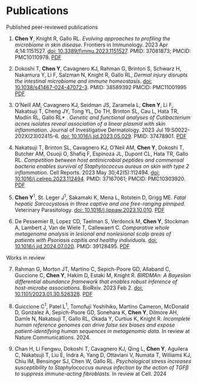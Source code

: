 # Publications

Published peer-reviewed publications


1. **Chen Y**, Knight R, Gallo RL. _Evolving approaches to profiling the microbiome in skin disease_. Frontiers in Immunology. 2023 Apr 4;14:1151527. [doi: 10.3389/fimmu.2023.1151527](https://pubmed.ncbi.nlm.nih.gov/37081873/). PMID: 37081873; PMCID: PMC10110978. [PDF](PDFs/Chen_2023_FrontImmuno_Review.pdf)

2. Dokoshi T, **Chen Y**, Cavagnero KJ, Rahman G, Brinton S, Schwarz H, Nakamura Y, Li F, Salzman N, Knight R, Gallo RL, _Dermal injury disrupts the intestinal microbiome and immune homeostasis_. [doi: 10.1038/s41467-024-47072-3](https://www.nature.com/articles/s41467-024-47072-3#citeas). PMID: 38589392 PMCID: PMC11001995 [PDF](PDFs/Dokoshi_2024_NatComms.pdf)

3. O’Neill AM, Cavagnero KJ, Seidman JS, Zaramela L, **Chen Y**, Li F, Nakatsuji T,  Cheng JY, Tong YL, Do TH, Brinton SL, Cau L, Hata TR, Modlin RL, Gallo RL* . _Genetic and functional analyses of Cutibacterium acnes isolates reveal association of a linear plasmid with skin inflammation_. Journal of Investigative Dermatology. 2023 Jul 19:S0022-202X(23)02415-6. [doi: 10.1016/j.jid.2023.05.029](https://pubmed.ncbi.nlm.nih.gov/37478901/). PMID: 37478901. [PDF](PDFs/ONeil_2023_JID.pdf)

4. Nakatsuji T, Brinton SL, Cavagnero KJ, O’Neil AM, **Chen Y**, Dokoshi T, Butcher AM, Osuoji O, Shafiq F, Espinoza JL, Dupont CL, Hata TR, Gallo RL. _Competition between host antimicrobial peptides and commensal bacteria enables survival of Staphylococcus aureus on skin with type 2 inflammation_. Cell Reports. 2023 May 30;42(5):112494. [doi: 10.1016/j.celrep.2023.112494](https://pubmed.ncbi.nlm.nih.gov/37167061/). PMID: 37167061; PMCID: PMC10303920. [PDF](PDFs/Nakatsiji_2023_CellRep.pdf)

5. **Chen Y**<sup>1</sup>, St. Leger J<sup>1</sup>, Sakamaki K, Mena L, Rotstein D, Grigg ME. _Fatal hepatic Sarcocystosis in three captive and one free-ranging pinniped_. Veterinary Parasitology. [doi: 10.1016/j.ijppaw.2023.10.010](https://www.sciencedirect.com/science/article/pii/S2213224423000871?via%3Dihub). [PDF](PDFs/Chen_2023_IJP.pdf)


6. De Pessemier B, Lopez CD, Taelman S, Verdonck M, **Chen Y**, Stockman A, Lambert J, Van de Wiele T, Callewaert C. _Comparative whole metagenome analysis in lesional and nonlesional scalp areas of patients with Psoriasis capitis and healthy individuals._ [doi: 10.1016/j.jid.2024.07.020](https://www.sciencedirect.com/science/article/pii/S0022202X24019845). PMID: 39128495. [PDF](PDFs/DePessemier_2024_JID.pdf)

Works in review 

7. Rahman G, Morton JT, Martino C, Sepich-Poore GD, Allaband C, Guccione C, **Chen Y**, Hakim D, Estaki M, Knight R. _BIRDMAn: A Bayesian differential abundance framework that enables robust inference of host-microbe associations_. BioRxiv. 2023 Feb 2. [doi: 10.1101/2023.01.30.526328](https://www.biorxiv.org/content/10.1101/2023.01.30.526328v1). [PDF](PDFs/Rahman_2023_BioRxiv.pdf)

8. Guiccione C<sup>1</sup>, Patel L<sup>1</sup>, Tomofuji Yoshihiko, Martino Cameron, McDonald D, Gonzalez A, Sepich-Poore GD, Sonehara K, **Chen Y**, Dilmore AH, Damle N, Nakatsuji T, Gallo RL, Okada Y, Curtius K, Knight R. _Incomplete human reference genomes can drive false sex biases and expose patient-identifying human sequences in metagenomic data_. In review at Nature Communications. 2024.

9. Chan H, Li Fengwu, Dokoshi T, Cavagnero KJ, Qing L, **Chen Y**, Aguilera C, Nakatsuji T, Liu E, Indra A, Yang D, Ottaviani V, Numata T, Williams KJ,  Chiu IM, Bensinger SJ, Chen W, Gallo RL. _Psychological stress increases susceptibility to Staphylococcus aureus infection by the action of TGFβ to suppress immune-acting fibroblasts._ In review at Cell. 2024
